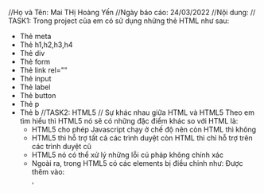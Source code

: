 //Họ và Tên: Mai THị Hoàng Yến
//Ngày báo cáo: 24/03/2022
//Nội dung: 
// TASK1: Trong project của em có sử dụng những thẻ HTML như sau:
- Thẻ meta
- Thẻ h1,h2,h3,h4
- Thẻ div
- Thẻ form
- Thẻ link rel=""
- Thẻ input
- Thẻ label
- Thẻ button
- Thẻ p
- Thẻ b
//TASK2: HTML5
// Sự khác nhau giữa HTML và HTML5
  Theo em tìm hiểu thì HTML5 nó sẽ có những đặc điểm khác so với HTML là:
  + HTML5 cho phép Javascript chạy ở chế độ nên còn HTML thì không
  + HTML5 thì hỗ trợ tất cả các trình duyệt còn HTML thì chỉ hỗ trợ trên các trình duyệt cũ
  + HTML5 nó có thể xử lý những lỗi cú pháp không chính xác
  + Ngoài ra, trong HTML5 có các elements bị điều chỉnh như:
       Được thêm vào: <nav>, <audio>, <video>, <figcaption>, <time>, <section>, <canvas>, <header>, <footer>, <article>, <nav>, <output>
       Được chuyển đổi: <applet> -> <object>, <acronym> -> <abbr>, <dir> -> <ul>.
       Được lược bỏ: <frameset>, <frame>, <noframes>.
//Trong project của em có sử dụng những thẻ HTML5 như sau:
- Thẻ meta
- Thẻ h1,h2,h3,h4
- Thẻ div
- Thẻ article
- Thẻ link rel=""
- Thẻ input
- Thẻ img
- Thẻ nav
- Thẻ header
- Thẻ footer
- Thẻ form
- Thẻ menu
 // TASK3: Trong project của em có sử dụng những thẻ CSS như sau:
- margin(top,left,right,bottom)
- text-align 
- padding
- width
- height
- background
- float
- color
- font-size
- text-decoration
- list-style
- line-height
- border
- overflow
- font-weight
- outline
- align-items
- justify-content
- display
- transition
- position
- transform
- cursor
